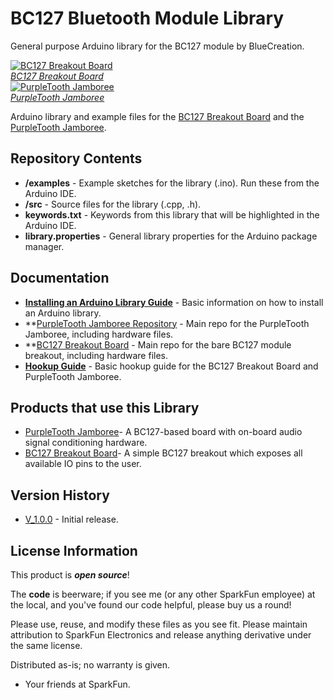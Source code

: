 BC127 Bluetooth Module Library
==================

General purpose Arduino library for the BC127 module by BlueCreation.

[![BC127 Breakout Board](https://dlnmh9ip6v2uc.cloudfront.net/images/products/1/1/9/2/7/11927-01_medium.jpg)  
*BC127 Breakout Board*](https://www.sparkfun.com/products/11927)  
[![PurpleTooth Jamboree](https://dlnmh9ip6v2uc.cloudfront.net/images/products/1/1/9/2/4/11924-01_medium.jpg)  
*PurpleTooth Jamboree*](https://www.sparkfun.com/products/11924)  

Arduino library and example files for the [BC127 Breakout Board](https://www.sparkfun.com/products/11927) and the [PurpleTooth Jamboree](https://www.sparkfun.com/products/11924).

Repository Contents
-------------------

* **/examples** - Example sketches for the library (.ino). Run these from the Arduino IDE. 
* **/src** - Source files for the library (.cpp, .h).
* **keywords.txt** - Keywords from this library that will be highlighted in the Arduino IDE. 
* **library.properties** - General library properties for the Arduino package manager. 

Documentation
--------------

* **[Installing an Arduino Library Guide](https://learn.sparkfun.com/tutorials/installing-an-arduino-library)** - Basic information on how to install an Arduino library.
* **[PurpleTooth Jamboree Repository](https://github.com/sparkfun/Purpletooth_Jamboree) - Main repo for the PurpleTooth Jamboree, including hardware files.
* **[BC127 Breakout Board](https://github.com/sparkfun/BC127_Breakout_Board) - Main repo for the bare BC127 module breakout, including hardware files.
* **[Hookup Guide](https://learn.sparkfun.com/tutorials/understanding-the-bc127-bluetooth-module?_ga=1.177399590.2027565913.1426710239)** - Basic hookup guide for the BC127 Breakout Board and PurpleTooth Jamboree.

Products that use this Library 
---------------------------------

* [PurpleTooth Jamboree](https://www.sparkfun.com/products/11924)- A BC127-based board with on-board audio signal conditioning hardware.
* [BC127 Breakout Board](https://www.sparkfun.com/products/11927)- A simple BC127 breakout which exposes all available IO pins to the user.

Version History
---------------

* [V_1.0.0]() - Initial release.

License Information
-------------------

This product is _**open source**_! 

The **code** is beerware; if you see me (or any other SparkFun employee) at the local, and you've found our code helpful, please buy us a round!

Please use, reuse, and modify these files as you see fit. Please maintain attribution to SparkFun Electronics and release anything derivative under the same license.

Distributed as-is; no warranty is given.

- Your friends at SparkFun.
